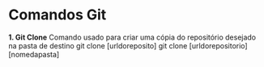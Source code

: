 
# Comandos Git 

**1. Git Clone**
Comando usado para criar uma cópia do repositório desejado na pasta de destino
git clone [urldoreposito] 
git clone [urldorepositorio] [nomedapasta]
